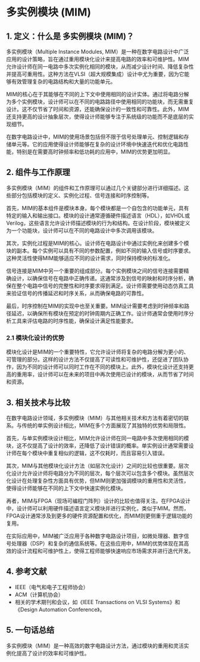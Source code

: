# 多实例模块 (MIM)

## 1. 定义：什么是 **多实例模块 (MIM)**？
多实例模块（Multiple Instance Modules, MIM）是一种在数字电路设计中广泛应用的设计策略，旨在通过重用模块化设计来提高电路的效率和可维护性。MIM允许设计师在同一电路中多次实例化相同的模块，从而减少设计时间、降低复杂性并提高可重用性。这种方法在VLSI（超大规模集成）设计中尤为重要，因为它能够有效管理复杂的电路结构和大量的功能单元。

MIM的核心在于其能够在不同的上下文中使用相同的设计实体。通过将电路分解为多个实例模块，设计师可以在不同的电路路径中使用相同的功能块，而无需重复设计。这不仅节省了时间和资源，还能确保设计的一致性和可靠性。此外，MIM还支持更高的设计抽象层次，使得设计师能够专注于系统级的功能而不是底层的实现细节。

在数字电路设计中，MIM的使用场景包括但不限于信号处理单元、控制逻辑和存储单元等。它的应用使得设计师能够在复杂的设计环境中快速迭代和优化电路性能，特别是在需要高时钟频率和低功耗的应用中，MIM的优势更加明显。

## 2. 组件与工作原理
多实例模块（MIM）的组件和工作原理可以通过几个关键部分进行详细描述。这些部分包括模块的定义、实例化过程、信号连接和时序控制等。

首先，MIM的基本组件是模块本身。每个模块都是一个自包含的功能单元，具有特定的输入和输出接口。模块的设计通常遵循硬件描述语言（HDL），如VHDL或Verilog，这些语言允许设计师描述模块的行为和结构。在设计阶段，模块被定义为一个功能块，设计师可以在不同的电路设计中多次调用该模块。

其次，实例化过程是MIM的核心。设计师在电路设计中通过实例化来创建多个模块的副本。每个实例可以具有不同的参数配置，例如不同的输入信号或时序要求。这种灵活性使得MIM能够适应不同的设计需求，同时保持模块的标准化。

信号连接是MIM中另一个重要的组成部分。每个实例模块之间的信号连接需要精确设计，以确保信号在电路中正确传递。这通常涉及到信号的映射和时序分析，确保在整个电路中信号的完整性和时序要求得到满足。设计师需要使用动态仿真工具来验证信号的传播延迟和时序关系，从而确保电路的可靠性。

最后，时序控制在MIM的实现中也至关重要。MIM设计需要考虑到时钟频率和路径延迟，以确保所有模块在预定的时钟周期内正确工作。设计师通常会使用时序分析工具来评估电路的时序性能，确保设计满足性能要求。

### 2.1 模块化设计的优势
模块化设计是MIM的一个重要特性，它允许设计师将复杂的电路分解为更小的、可管理的部分。这样的设计方法不仅提高了可读性和可维护性，还促进了团队协作，因为不同的设计师可以同时工作在不同的模块上。此外，模块化设计还支持更高的重用率，设计师可以在未来的项目中再次使用已设计的模块，从而节省了时间和资源。

## 3. 相关技术与比较
在数字电路设计领域，多实例模块（MIM）与其他相关技术和方法有着密切的联系。与传统的单实例设计相比，MIM在多个方面展现了其独特的优势和局限性。

首先，与单实例模块设计相比，MIM允许设计师在同一电路中多次使用相同的模块，这不仅提高了设计的效率，还降低了设计错误的概率。单实例设计通常需要设计师在每个模块中重复相似的逻辑，这不仅耗时，而且容易引入错误。

其次，MIM与其他模块化设计方法（如层次化设计）之间的比较也很重要。层次化设计允许设计师将电路分为不同的层次，每个层次可以包含多个模块。虽然层次化设计在处理复杂性方面具有优势，但MIM则更加强调模块的重用性和灵活性，使得设计师能够在不同的上下文中快速实例化模块。

再者，MIM与FPGA（现场可编程门阵列）设计的比较也值得关注。在FPGA设计中，设计师可以利用硬件描述语言定义模块并进行实例化，类似于MIM。然而，FPGA设计通常涉及到更多的硬件资源配置和优化，而MIM则更侧重于逻辑功能的复用。

在实际应用中，MIM被广泛应用于各种数字电路设计项目，如微处理器、数字信号处理器（DSP）和复杂的通信系统等。在这些应用中，MIM的优势体现在其高效的设计流程和可维护性上，使得工程师能够快速响应市场需求并进行迭代开发。

## 4. 参考文献
- IEEE（电气和电子工程师协会）
- ACM（计算机协会）
- 相关的学术期刊和会议，如《IEEE Transactions on VLSI Systems》和《Design Automation Conference》。

## 5. 一句话总结
多实例模块（MIM）是一种高效的数字电路设计方法，通过模块的重用和灵活实例化提高了设计的效率和可维护性。